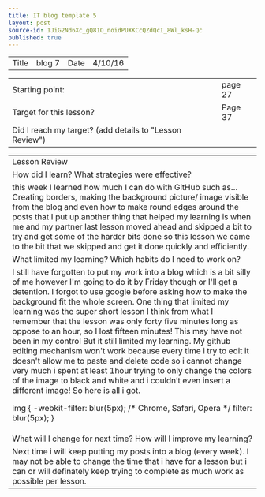 ```yaml
---
title: IT blog template 5
layout: post
source-id: 1JiG2Nd6Xc_gQ81O_noidPUXKCcQZdQcI_8Wl_ksH-Qc
published: true
---
```

<table>
  <tr>
    <td>Title</td>
    <td>blog 7</td>
    <td>Date</td>
    <td>4/10/16</td>
  </tr>
</table>


<table>
  <tr>
    <td>Starting point:</td>
    <td>page 27</td>
  </tr>
  <tr>
    <td>Target for this lesson?</td>
    <td>Page 37</td>
  </tr>
  <tr>
    <td>Did I reach my target? 
(add details to "Lesson Review")</td>
    <td> </td>
  </tr>
</table>


<table>
  <tr>
    <td>Lesson Review</td>
  </tr>
  <tr>
    <td>How did I learn? What strategies were effective? </td>
  </tr>
  <tr>
    <td>this week I learned how much I can do with GitHub such as… Creating borders, making the background picture/ image visible from the blog and even how to make round edges around the posts that I put up.another thing that helped my learning is when me and my partner last lesson moved ahead and skipped a bit to try and get some of the harder bits done so this lesson we came to the bit that we skipped and get it done quickly and efficiently.</td>
  </tr>
  <tr>
    <td>What limited my learning? Which habits do I need to work on?  </td>
  </tr>
  <tr>
    <td>I still have forgotten to put my work into a blog which is a bit silly of me however I'm going to do it by Friday though or I'll get a detention. I forgot to use google before asking how to make the background fit the whole screen. One thing that limited my learning was the super short lesson I think from what I remember that the lesson was only forty five minutes long as oppose to an hour, so I lost fifteen minutes! This may have not been in my control 
But it still limited my learning. My github editing mechanism won't work because every time i try to edit it doesn't allow me to paste and delete code so i cannot change very much i spent at least 1hour trying to only change the colors of the image to black and white and i couldn’t even insert a different image! So here is all i got.

img {
	-webkit-filter: blur(5px); /* Chrome, Safari, Opera */
	filter: blur(5px);
}
</td>
  </tr>
  <tr>
    <td>What will I change for next time? How will I improve my learning?</td>
  </tr>
  <tr>
    <td>Next time i will keep putting my posts into a blog (every week). I may not be able to change the time that i have for a lesson but i can or will definately keep trying to complete as much work as possible per lesson.</td>
  </tr>
</table>


